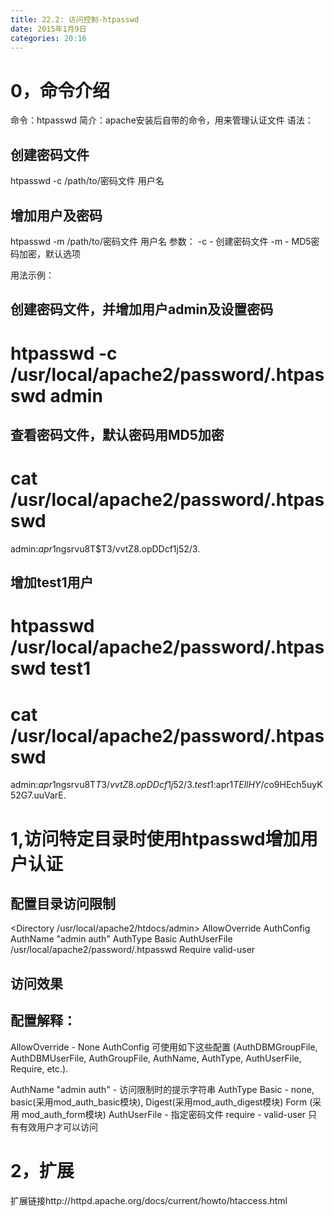 ```yaml
---
title: 22.2: 访问控制-htpasswd
date: 2015年1月9日
categories: 20:16
---
```

 
0，命令介绍
=============================================
命令：htpasswd
简介：apache安装后自带的命令，用来管理认证文件
语法：
## 创建密码文件
htpasswd -c /path/to/密码文件 用户名
 
## 增加用户及密码
htpasswd -m /path/to/密码文件 用户名
参数：
-c - 创建密码文件
-m - MD5密码加密，默认选项
 
用法示例：
## 创建密码文件，并增加用户admin及设置密码
# htpasswd -c /usr/local/apache2/password/.htpasswd admin
 
## 查看密码文件，默认密码用MD5加密
# cat /usr/local/apache2/password/.htpasswd
admin:$apr1$ngsrvu8T$T3/vvtZ8.opDDcf1j52/3.
 
## 增加test1用户
# htpasswd /usr/local/apache2/password/.htpasswd test1
# cat /usr/local/apache2/password/.htpasswd
admin:$apr1$ngsrvu8T$T3/vvtZ8.opDDcf1j52/3.
test1:$apr1$TEllHY/c$o9HEch5uyK52G7.uuVarE. 
1,访问特定目录时使用htpasswd增加用户认证
=============================================
## 配置目录访问限制
<Directory /usr/local/apache2/htdocs/admin>
    AllowOverride AuthConfig
    AuthName "admin auth"
    AuthType Basic
    AuthUserFile /usr/local/apache2/password/.htpasswd
    Require valid-user
</Directory>
 
## 访问效果

 
## 配置解释：
AllowOverride  - 
None
AuthConfig
可使用如下这些配置
(AuthDBMGroupFile, AuthDBMUserFile, AuthGroupFile, AuthName, AuthType, AuthUserFile, Require, etc.).
 
AuthName "admin auth" - 访问限制时的提示字符串
AuthType Basic - 
none,
basic(采用mod_auth_basic模块),
Digest(采用mod_auth_digest模块)
Form (采用 mod_auth_form模块)
AuthUserFile - 指定密码文件
require - 
valid-user 只有有效用户才可以访问
  
2，扩展
==============================================
扩展链接http://httpd.apache.org/docs/current/howto/htaccess.html
